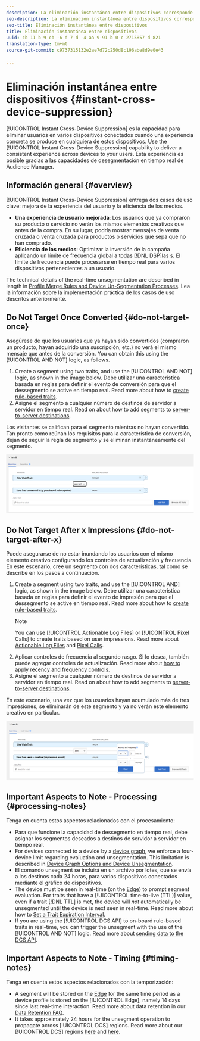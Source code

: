 ```yaml
---
description: La eliminación instantánea entre dispositivos corresponde a la capacidad de eliminar usuarios de varios dispositivos a la vez, siempre que los usuarios estén conectados a ellos, cuando en uno de los dispositivos se produce una experiencia particular. Utilice esta capacidad para ofrecer a los usuarios una experiencia coherente en distintos dispositivos. Esta experiencia es posible gracias a las capacidades de desegmentación en tiempo real de Audience Manager.
seo-description: La eliminación instantánea entre dispositivos corresponde a la capacidad de eliminar usuarios de varios dispositivos a la vez, siempre que los usuarios estén conectados a ellos, cuando en uno de los dispositivos se produce una experiencia particular. Utilice esta capacidad para ofrecer a los usuarios una experiencia coherente en distintos dispositivos. Esta experiencia es posible gracias a las capacidades de desegmentación en tiempo real de Audience Manager.
seo-title: Eliminación instantánea entre dispositivos
title: Eliminación instantánea entre dispositivos
uuid: cb 11 b 9 cb -6 d 7 d -4 aa 9-91 b 0-c 2715857 d 821
translation-type: tm+mt
source-git-commit: c9737315132e2ae7d72c250d8c196abe8d9e0e43

---
```



# Eliminación instantánea entre dispositivos {#instant-cross-device-suppression}

[!UICONTROL Instant Cross-Device Suppression] es la capacidad para eliminar usuarios en varios dispositivos conectados cuando una experiencia concreta se produce en cualquiera de estos dispositivos. Use the [!UICONTROL Instant Cross-Device Suppression] capability to deliver a consistent experience across devices to your users. Esta experiencia es posible gracias a las capacidades de desegmentación en tiempo real de Audience Manager.

## Información general {#overview}

[!UICONTROL Instant Cross-Device Suppression] entrega dos casos de uso clave: mejora de la experiencia del usuario y la eficiencia de los medios.

* **Una experiencia de usuario mejorada**: Los usuarios que ya compraron su producto o servicio no verán los mismos elementos creativos que antes de la compra. En su lugar, podría mostrar mensajes de venta cruzada o venta cruzada para productos o servicios que sepa que no han comprado.
* **Eficiencia de los medios**: Optimizar la inversión de la campaña aplicando un límite de frecuencia global a todas [!DNL DSP]las s. El límite de frecuencia puede procesarse en tiempo real para varios dispositivos pertenecientes a un usuario.

The technical details of the real-time unsegmentation are described in length in [Profile Merge Rules and Device Un-Segmentation Processes](../../features/profile-merge-rules/merge-rule-unsegment.md). Lea la información sobre la implementación práctica de los casos de uso descritos anteriormente.

## Do Not Target Once Converted {#do-not-target-once}

Asegúrese de que los usuarios que ya hayan sido convertidos (compraron un producto, hayan adquirido una suscripción, etc.) no verá el mismo mensaje que antes de la conversión. You can obtain this using the [!UICONTROL AND NOT] logic, as follows.

1. Create a segment using two traits, and use the [!UICONTROL AND NOT] logic, as shown in the image below. Debe utilizar una característica basada en reglas para definir el evento de conversión para que el dessegmento se active en tiempo real. Read more about how to [create rule-based traits](../../features/traits/create-onboarded-rule-based-traits.md#create-rules-based-or-onboarded-traits).
1. Asigne el segmento a cualquier número de destinos de servidor a servidor en tiempo real. Read on about how to add segments to [server-to-server destinations](../../features/destinations/manage-destinations.md#add-edit-segments).

Los visitantes se califican para el segmento mientras no hayan convertido. Tan pronto como reúnan los requisitos para la característica de conversión, dejan de seguir la regla de segmento y se eliminan instantáneamente del segmento.

![](assets/and_not_use_case.png)

## Do Not Target After x Impressions {#do-not-target-after-x}

Puede asegurarse de no estar inundando los usuarios con el mismo elemento creativo configurando los controles de actualización y frecuencia. En este escenario, cree un segmento con dos características, tal como se describe en los pasos a continuación.

1. Create a segment using two traits, and use the [!UICONTROL AND] logic, as shown in the image below. Debe utilizar una característica basada en reglas para definir el evento de impresión para que el dessegmento se active en tiempo real. Read more about how to [create rule-based traits](../../features/traits/create-onboarded-rule-based-traits.md#create-rules-based-or-onboarded-traits).
   >[!NOTE]
   >
   >You can use [!UICONTROL Actionable Log Files] or [!UICONTROL Pixel Calls] to create traits based on user impressions. Read more about [Actionable Log Files](../../integration/media-data-integration/actionable-log-files.md) and [Pixel Calls](../../integration/media-data-integration/impression-data-pixels.md).
1. Aplicar controles de frecuencia al segundo rasgo. Si lo desea, también puede agregar controles de actualización. Read more about [how to apply recency and frequency controls](../../features/segments/recency-and-frequency.md).
1. Asigne el segmento a cualquier número de destinos de servidor a servidor en tiempo real. Read on about how to add segments to [server-to-server destinations](../../features/destinations/manage-destinations.md#add-edit-segments).

En este escenario, una vez que los usuarios hayan acumulado más de tres impresiones, se eliminarán de este segmento y ya no verán este elemento creativo en particular.

![](assets/impressions_use_case.png)

## Important Aspects to Note - Processing {#processing-notes}

Tenga en cuenta estos aspectos relacionados con el procesamiento:

* Para que funcione la capacidad de dessegmento en tiempo real, debe asignar los segmentos deseados a destinos de servidor a servidor en tiempo real.
* For devices connected to a device by a [device graph](../../features/profile-merge-rules/profile-link-use-case.md#recommendations), we enforce a four-device limit regarding evaluation and unsegmentation. This limitation is described in [Device Graph Options and Device Unsegmentation](../../features/profile-merge-rules/merge-rule-unsegment.md#device-graph-options-unsegmentation).&#x200B;
* El comando unsegment se incluirá en un archivo por lotes, que se envía a los destinos cada 24 horas, para varios dispositivos conectados mediante el gráfico de dispositivos.
* The device must be seen in real-time (on the [Edge](../../reference/system-components/components-edge.md)) to prompt segment evaluation. For traits that have a [!UICONTROL time-to-live (TTL)] value, even if a trait [!DNL TTL] is met, the device will *not* automatically be unsegmented until the device is next seen in real-time.&#x200B; Read more about how to [Set a Trait Expiration Interval](../../features/traits/create-onboarded-rule-based-traits.md#set-expiration-interval).
* If you are using the [!UICONTROL DCS API] to on-board rule-based traits in real-time, you can trigger the unsegment with the use of the [!UICONTROL AND NOT] logic. Read more about [sending data to the DCS API](../../api/dcs-intro/dcs-event-calls/dcs-url-send.md).&#x200B;

## Important Aspects to Note - Timing {#timing-notes}

Tenga en cuenta estos aspectos relacionados con la temporización:

* A segment will be stored on the [Edge](../../reference/system-components/components-edge.md) for the same time period as a device profile is stored on the [!UICONTROL Edge], namely 14 days since last real-time interaction. Read more about data retention in our [Data Retention FAQ](../../faq/faq-privacy.md#data-retention-faq).
* It takes approximately 24 hours for the unsegment operation to propagate across [!UICONTROL DCS] regions. Read more about our [!UICONTROL DCS] regions [here](../../reference/system-components/components-data-collection.md) and [here](../../api/dcs-intro/dcs-api-reference/dcs-regions.md).